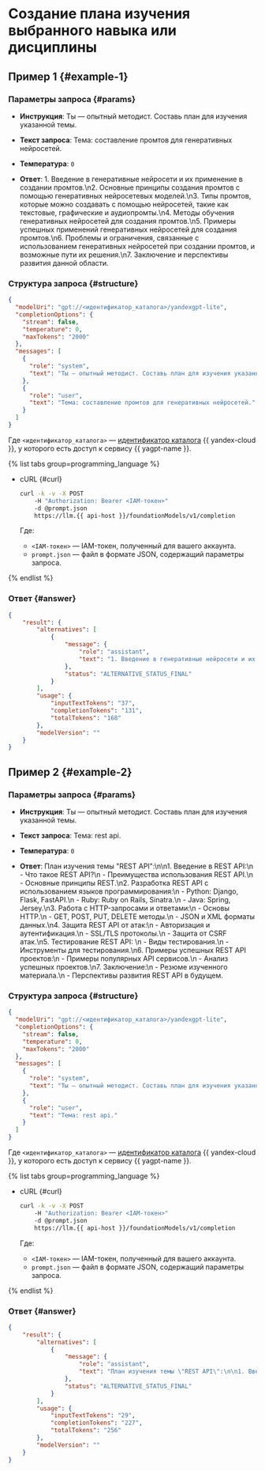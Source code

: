# Создание плана изучения выбранного навыка или дисциплины

## Пример 1 {#example-1}

### Параметры запроса {#params}

* **Инструкция**: Ты — опытный методист. Составь план для изучения указанной темы.

* **Текст запроса**: Тема: составление промтов для генеративных нейросетей.

* **Температура**: `0`

* **Ответ**: 1. Введение в генеративные нейросети и их применение в создании промтов.\n2. Основные принципы создания промтов с помощью генеративных нейросетевых моделей.\n3. Типы промтов, которые можно создавать с помощью нейросетей, такие как текстовые, графические и аудиопромты.\n4. Методы обучения генеративных нейросетей для создания промтов.\n5. Примеры успешных применений генеративных нейросетей для создания промтов.\n6. Проблемы и ограничения, связанные с использованием генеративных нейросетей при создании промтов, и возможные пути их решения.\n7. Заключение и перспективы развития данной области.

### Структура запроса {#structure}

```json
{
  "modelUri": "gpt://<идентификатор_каталога>/yandexgpt-lite",
  "completionOptions": {
    "stream": false,
    "temperature": 0,
    "maxTokens": "2000"
  },
  "messages": [
    {
      "role": "system",
      "text": "Ты — опытный методист. Составь план для изучения указанной темы."
    },
    {
      "role": "user",
      "text": "Тема: составление промтов для генеративных нейросетей."
    }
  ]
}
```

Где `<идентификатор_каталога>` — [идентификатор каталога](../../resource-manager/operations/folder/get-id.md) {{ yandex-cloud }}, у которого есть доступ к сервису {{ yagpt-name }}.

{% list tabs group=programming_language %}

- cURL {#curl}

	```bash
	curl -k -v -X POST
     	-H "Authorization: Bearer <IAM-токен>"
     	-d @prompt.json
     	https://llm.{{ api-host }}/foundationModels/v1/completion
	```

	Где:

	* `<IAM-токен>` — IAM-токен, полученный для вашего аккаунта.
	* `prompt.json` — файл в формате JSON, содержащий параметры запроса.

{% endlist %}

### Ответ {#answer}

```json
{
    "result": {
        "alternatives": [
            {
                "message": {
                    "role": "assistant",
                    "text": "1. Введение в генеративные нейросети и их применение в создании промтов.\n2. Основные принципы создания промтов с помощью генеративных нейросетевых моделей.\n3. Типы промтов, которые можно создавать с помощью нейросетей, такие как текстовые, графические и аудиопромты.\n4. Методы обучения генеративных нейросетей для создания промтов.\n5. Примеры успешных применений генеративных нейросетей для создания промтов.\n6. Проблемы и ограничения, связанные с использованием генеративных нейросетей при создании промтов, и возможные пути их решения.\n7. Заключение и перспективы развития данной области."
                },
                "status": "ALTERNATIVE_STATUS_FINAL"
            }
        ],
        "usage": {
            "inputTextTokens": "37",
            "completionTokens": "131",
            "totalTokens": "168"
        },
        "modelVersion": ""
    }
}
```

## Пример 2 {#example-2}

### Параметры запроса {#params}

* **Инструкция**: Ты — опытный методист. Составь план для изучения указанной темы.

* **Текст запроса**: Тема: rest api.

* **Температура**: `0`

* **Ответ**: План изучения темы \"REST API\":\n\n1. Введение в REST API:\n   - Что такое REST API?\n   - Преимущества использования REST API.\n   - Основные принципы REST.\n2. Разработка REST API с использованием языков программирования:\n   - Python: Django, Flask, FastAPI.\n   - Ruby: Ruby on Rails, Sinatra.\n   - Java: Spring, Jersey.\n3. Работа с HTTP-запросами и ответами:\n   - Основы HTTP.\n   - GET, POST, PUT, DELETE методы.\n   - JSON и XML форматы данных.\n4. Защита REST API от атак:\n   - Авторизация и аутентификация.\n   - SSL/TLS протоколы.\n   - Защита от CSRF атак.\n5. Тестирование REST API: \n   - Виды тестирования.\n   - Инструменты для тестирования.\n6. Примеры успешных REST API проектов:\n   - Примеры популярных API сервисов.\n   - Анализ успешных проектов.\n7. Заключение:\n   - Резюме изученного материала.\n   - Перспективы развития REST API в будущем.

### Структура запроса {#structure}

```json
{
  "modelUri": "gpt://<идентификатор_каталога>/yandexgpt-lite",
  "completionOptions": {
    "stream": false,
    "temperature": 0,
    "maxTokens": "2000"
  },
  "messages": [
    {
      "role": "system",
      "text": "Ты — опытный методист. Составь план для изучения указанной темы."
    },
    {
      "role": "user",
      "text": "Тема: rest api."
    }
  ]
}
```

Где `<идентификатор_каталога>` — [идентификатор каталога](../../resource-manager/operations/folder/get-id.md) {{ yandex-cloud }}, у которого есть доступ к сервису {{ yagpt-name }}.

{% list tabs group=programming_language %}

- cURL {#curl}

	```bash
	curl -k -v -X POST
     	-H "Authorization: Bearer <IAM-токен>"
     	-d @prompt.json
     	https://llm.{{ api-host }}/foundationModels/v1/completion
	```

	Где:

	* `<IAM-токен>` — IAM-токен, полученный для вашего аккаунта.
	* `prompt.json` — файл в формате JSON, содержащий параметры запроса.

{% endlist %}

### Ответ {#answer}

```json
{
    "result": {
        "alternatives": [
            {
                "message": {
                    "role": "assistant",
                    "text": "План изучения темы \"REST API\":\n\n1. Введение в REST API:\n   - Что такое REST API?\n   - Преимущества использования REST API.\n   - Основные принципы REST.\n2. Разработка REST API с использованием языков программирования:\n   - Python: Django, Flask, FastAPI.\n   - Ruby: Ruby on Rails, Sinatra.\n   - Java: Spring, Jersey.\n3. Работа с HTTP-запросами и ответами:\n   - Основы HTTP.\n   - GET, POST, PUT, DELETE методы.\n   - JSON и XML форматы данных.\n4. Защита REST API от атак:\n   - Авторизация и аутентификация.\n   - SSL/TLS протоколы.\n   - Защита от CSRF атак.\n5. Тестирование REST API: \n   - Виды тестирования.\n   - Инструменты для тестирования.\n6. Примеры успешных REST API проектов:\n   - Примеры популярных API сервисов.\n   - Анализ успешных проектов.\n7. Заключение:\n   - Резюме изученного материала.\n   - Перспективы развития REST API в будущем."
                },
                "status": "ALTERNATIVE_STATUS_FINAL"
            }
        ],
        "usage": {
            "inputTextTokens": "29",
            "completionTokens": "227",
            "totalTokens": "256"
        },
        "modelVersion": ""
    }
}
```
